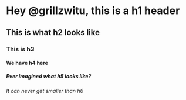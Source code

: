 # Hey @grillzwitu, this is a h1 header 
## This is what h2 looks like
### This is h3
#### We have h4 here
##### Ever imagined what h5 looks like?
###### It can never get smaller than h6
